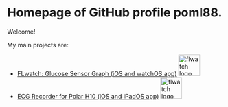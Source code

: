 # Homepage of GitHub profile poml88.

Welcome!

My main projects are:
- [FLwatch: Glucose Sensor Graph (iOS and watchOS app)](/FLwatch/) <img src="/FLwatch/assets/img/flwatch-icon.png" alt="flwatch logo" height="50" />
- [ECG Recorder for Polar H10 (iOS and iPadOS app)](/ecg-recorder-ios/) <img src="/ecg-recorder-ios/assets/img/app-icon.png" alt="flwatch logo" height="50" />